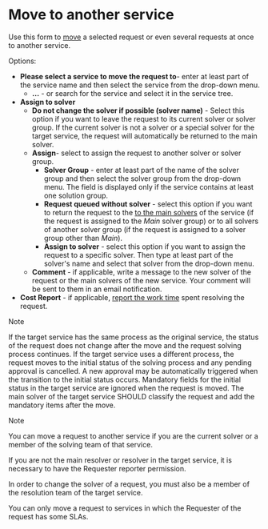 # Move to another service
 
Use this form to [move](../../../../alvao-service-desk/requests/move-to-another-service) a selected request or even several requests at once to another service.
 
Options:
 
- **Please select a service to move the request to**- enter at least part of the service name and then select the service from the drop-down menu.
    - **...** -
 or search for the service and select it in the service tree.
- **Assign to solver**
    - **Do not change the solver if possible (solver name)** -
 Select this option if you want to leave the request to its current solver or solver group. If the current solver is not a solver or a special solver for the target service, the request will automatically be returned to the main solver.
    - **Assign**- select to assign the request to another solver or solver group.
        - **Solver Group** - enter at least part of the name of the solver group and then select the solver group from the drop-down menu. The field is displayed only if the service contains at least one solution group.
        - **Request queued without solver** - select this option if you want to return the request to the [to the main solvers](../../../alvao-service-desk/implementation/services/service-roles) of the service (if the request is assigned to the *Main* solver group) or to all solvers of another solver group (if the request is assigned to a solver group other than *Main*).
        - **Assign to solver** - select this option if you want to assign the request to a specific solver. Then type at least part of the solver's name and select that solver from the drop-down menu.
    - **Comment** - if applicable, write a message to the new solver of the request or the main solvers of the new service. Your comment will be sent to them in an email notification.
- **Cost Report** - if applicable, [report the work time](../../../../alvao-service-desk/requests/work-time) spent resolving the request.

> [!NOTE]
> If the target service has the same process as the original service, the status of the request does not change after the move and the request solving process continues. If the target service uses a different process, the request moves to the initial status of the solving process and any pending approval is cancelled. A new approval may be automatically triggered when the transition to the initial status occurs.  Mandatory fields for the initial status in the target service are ignored when the request is moved. The main solver of the target service SHOULD classify the request and add the mandatory items after the move.

> [!NOTE]
> You can move a request to another service if you are the current solver or a member of the solving team of that service.  

 If you are not the main resolver or resolver in the target service, it is necessary to have the Requester reporter permission.  

 In order to change the solver of a request, you must also be a member of the resolution team of the target service.  

 You can only move a request to services in which the Requester of the request has some SLAs.

